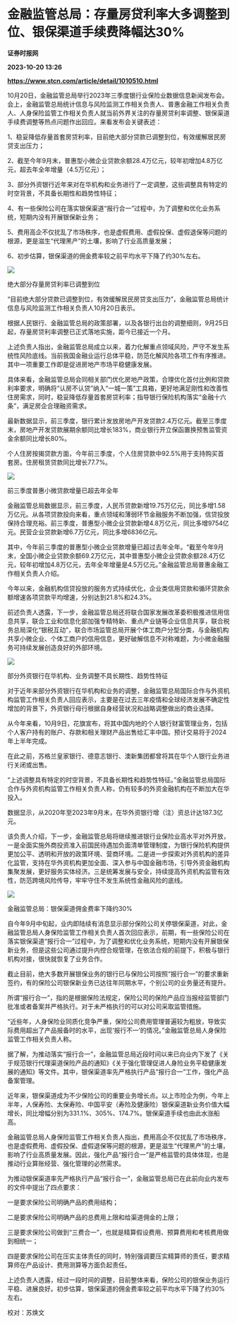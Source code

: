 # 金融监管总局：存量房贷利率大多调整到位、银保渠道手续费降幅达30%
**证券时报网**

**2023-10-20 13:26**

**https://www.stcn.com/article/detail/1010510.html**

10月20日，金融监管总局举行2023年三季度银行业保险业数据信息新闻发布会。会上，金融监管总局统计信息与风险监测工作相关负责人、普惠金融工作相关负责人、人身保险监管工作相关负责人就当前外界关注的存量房贷利率调整、银保渠道手续费调整等热点问题作出回应。来看发布会关键表述：

1、稳妥降低存量首套房贷利率，目前绝大部分贷款已调整到位，有效缓解居民房贷支出压力；

2、截至今年9月末，普惠型小微企业贷款余额28.4万亿元，较年初增加4.8万亿元，超去年全年增量（4.5万亿元）；

3、部分外资银行近年来对在华机构和业务进行了一定调整，这些调整具有特定的时空背景，不具备长期性和趋势性特征；

4、有一些保险公司在落实银保渠道“报行合一”过程中，为了调整和优化业务系统，短期内没有开展银保新业务；

5、费用高企不仅扰乱了市场秩序，也是虚假费用、虚假投保、虚假退保等问题的根源，更是滋生“代理黑产”的土壤，影响了行业高质量发展；

6、初步估算，银保渠道的佣金费率较之前平均水平下降了约30%左右。

![](https://stcn-main.oss-cn-shenzhen.aliyuncs.com/upload/wechat/20231020/YRdSz9epGVh9J6jlcMAryTC5zDu3bYL54JURECDHlx0ry2GArWbG9RaGNS4555xo24D8GFa0hxibicKicvOPzwZzQ.png)

绝大部分存量房贷利率已调整到位

“目前绝大部分贷款已调整到位，有效缓解居民房贷支出压力”，金融监管总局统计信息与风险监测工作相关负责人10月20日表示。

根据人民银行、金融监管总局的政策部署，以及各银行出台的调整细则，9月25日起，存量房贷利率调整已正式落地实施，距今已接近一个月。

上述负责人指出，金融监管总局成立以来，着力化解重点领域风险，严守不发生系统性风险底线。当前我国金融业运行总体平稳，防范化解风险各项工作有序推进。其中一项重要工作即是促进房地产市场平稳健康发展。

具体来看，金融监管总局会同相关部门优化房地产政策，合理优化首付比例和贷款利率要求，明确将“认房不认贷”纳入“一城一策”工具箱，更好地满足刚性和改善性住房需求，同时，稳妥降低存量首套房贷利率；指导银行保险机构落实“金融十六条”，满足房企合理融资需求。

最新数据显示，前三季度，银行累计发放房地产开发贷款2.4万亿元。截至三季度末，房地产开发贷款展期余额同比增长183%，商业银行开立保函置换预售监管资金余额同比增长80%。

个人住房按揭贷款方面，今年前三季度，个人住房贷款中92.5%用于支持购买首套房。住房租赁贷款同比增长77.7%。

![](https://stcn-main.oss-cn-shenzhen.aliyuncs.com/upload/wechat/20231020/YRdSz9epGVh9J6jlcMAryTC5zDu3bYL54JURECDHlx0ry2GArWbG9RaGNS4555xo24D8GFa0hxibicKicvOPzwZzQ.png)

前三季度普惠小微贷款增量已超去年全年

金融监管总局数据显示，前三季度，人民币贷款新增19.75万亿元，同比多增1.58万亿元。从各项贷款投向来看，重点领域和薄弱环节金融服务不断加强，信贷投放保持合理充裕。前三季度，普惠型小微企业贷款新增4.8万亿元，同比多增9754亿元。民营企业贷款新增6.7万亿元，同比多增6836亿元。

其中，今年前三季度的普惠型小微企业贷款增量已超过去年全年。“截至今年9月末，全国小微企业贷款余额69.2万亿元，其中普惠型小微企业贷款余额28.4万亿元，较年初增加4.8万亿元，去年全年增量是4.5万亿元。”金融监管总局普惠金融工作相关负责人介绍。

今年以来，金融机构信贷投放的服务方式持续优化，企业类信用贷款和循环贷款余额增速各项贷款平均增速，分别达到21.8%和24.3%。

前述负责人透露，下一步，金融监管总局还将联合国家发展改革委积极推进信用信息共享，联合工业和信息化部加强专精特新、重点产业链等企业信息共享，联合税务总局深化“银税互动”，联合市场监管总局开展个体工商户分型分类，与金融机构共享小微企业、个体工商户的信用信息，更好破解信息不对称难题，为小微金融服务可持续发展创造良好的外部环境。

![](https://stcn-main.oss-cn-shenzhen.aliyuncs.com/upload/wechat/20231020/YRdSz9epGVh9J6jlcMAryTC5zDu3bYL54JURECDHlx0ry2GArWbG9RaGNS4555xo24D8GFa0hxibicKicvOPzwZzQ.png)

部分外资银行在华机构、业务调整不具长期性、趋势性特征

对于近年来部分外资银行在华机构和业务的调整，金融监管总局国际合作与外资机构监管工作相关负责人回应表示，主要是在过去三年疫情和全球经济发展不确定性增加的背景下，外资银行母行根据自身经营状况和战略调整做出的商业选择。

从今年来看，10月9日，花旗宣布，将其中国内地的个人银行财富管理业务，包括个人客户持有的账户、存款和相关理财产品出售给汇丰中国。预计交易将于2024年上半年完成。

在此之前，苏格兰皇家银行、德意志银行、澳新集团都曾将其在华个人银行业务进行关闭或出售。

“上述调整具有特定的时空背景，不具备长期性和趋势性特征。”金融监管总局国际合作与外资机构监管工作相关负责人称，仍有较多的外资金融机构在不断加大在华投入。

数据显示，从2020年至2023年9月末，在华外资银行增（注）资总计达187.3亿元。

该负责人介绍，下一步，金融监管总局将继续推进银行业保险业高水平对外开放，一是全面实施外商投资准入前国民待遇加负面清单管理制度，为银行保险机构提供更加公平、透明和开放的政策环境、营商环境。二是进一步探索对外资机构的差异化监管，支持在华外资机构更加全面、深入参与中国金融市场，引导外资金融机构集聚发展，更好服务实体经济。三是统筹发展与安全，持续提高外资机构监管有效性，防范跨境风险传导，牢牢守住不发生系统性金融风险的底线。

![](https://stcn-main.oss-cn-shenzhen.aliyuncs.com/upload/wechat/20231020/YRdSz9epGVh9J6jlcMAryTC5zDu3bYL54JURECDHlx0ry2GArWbG9RaGNS4555xo24D8GFa0hxibicKicvOPzwZzQ.png)

金融监管总局：银保渠道佣金费率下降约30%

自今年9月中旬起，业内即陆续有消息显示部分保险公司关停银保渠道，对此，金融监管总局人身保险监管工作相关负责人首次回应表示，前期，有一些保险公司在落实银保渠道“报行合一”过程中，为了调整和优化业务系统，短期内没有开展银保新业务，但是这些公司通过提升内控合规管理，在依法合规的前提下，积极与银行机构对接，很快就恢复了业务合作。

截止目前，绝大多数开展银保业务的银行已与保险公司按照“报行合一”的要求重新签约，有的保险公司银保新业务已达往年同期水平，个别公司的业务量还有提升。

所谓“报行合一”，指的是根据保险法规定，保险公司的保险产品应当报经监管部门批准或者备案并严格执行。对于未严格执行的可以对公司采取监管措施。

“近些年，人身保险业同质化竞争严重，保险公司费用管理普遍较为粗放，导致实际费用超出了产品报备时的水平，出现‘报行不一’的情况。”金融监管总局人身保险监管工作相关负责人称。

据了解，为推动落实“报行合一”，金融监管总局近段时间以来已向业内下发了《关于规范银行代理渠道保险产品的通知》《关于强化管理促进人身险业务平稳健康发展的通知》等文件。其中，银保渠道率先严格执行产品“报行合一”工作，强化产品备案管理。

近年来，银保渠道成为不少保险公司的重要业务增长点。以上市险企为例，今年上半年，人保寿险、太保寿险、中国平安（寿险及健康险）银保渠道新业务价值大幅增长，同比增幅分别为331.1%、305%、174.7%。银保渠道手续也由此水涨船高。

金融监管总局人身保险监管工作相关负责人指出，费用高企不仅扰乱了市场秩序，也是虚假费用、虚假投保、虚假退保等问题的根源，更是滋生“代理黑产”的土壤，影响了行业高质量发展。因此，强化产品“报行合一”是严格监管的具体体现，也是推动行业算账经营、强化管理的必然需求。

为推动银保渠道率先严格执行产品“报行合一”，金融监管总局已在此前向业内发布的文件中提出了四点要求：

一是要求保险公司明确产品的费用结构；

二是要求保险公司明确产品的总费用上限和给渠道佣金的上限；

三是要求保险公司做到“三费合一”，也就是精算假设费用、预算费用和考核费用做到相统一；

四是要求保险公司在压实主体责任的同时，特别强调要压实精算师的责任，要求精算师在产品设计、费用测算等方面负起责任。

上述负责人透露，经过一段时间的调整，目前整体来看，保险公司的银保业务运行平稳、进展良好。初步估算，银保渠道的佣金费率较之前平均水平下降了约30%左右。

  

校对：苏焕文